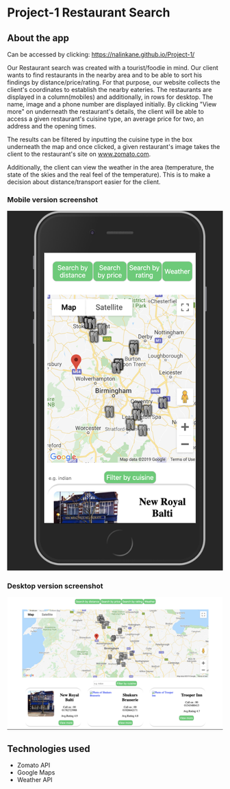 # Project-1 Restaurant Search

## About the app

Can be accessed by clicking: https://nalinkane.github.io/Project-1/

Our Restaurant search was created with a tourist/foodie in mind. Our client wants to find restaurants in the nearby area and to be able to sort his findings by distance/price/rating. For that purpose, our website collects the client's coordinates to establish the nearby eateries. The restaurants are displayed in a column(mobiles) and additionally, in rows for desktop. The name, image and a phone number are displayed initially. By clicking "View more" on underneath the restaurant's details, the client will be able to access a given restaurant's cuisine type, an average price for two, an address and the opening times.

The results can be filtered by inputting the cuisine type in the box underneath the map and once clicked, a given restaurant's image takes the client to the restaurant's site on www.zomato.com.

Additionally, the client can view the weather in the area (temperature, the state of the skies and the real feel of the temperature). This is to make a decision about distance/transport easier for the client.

### Mobile version screenshot

![Image of the Restaurant Search Mobile Version](Project-1-Mobile.png)

### Desktop version screenshot

![Image of the Restaurant Search Desktop Version](Project-1-Desktop.png)

## Technologies used

- Zomato API
- Google Maps
- Weather API
